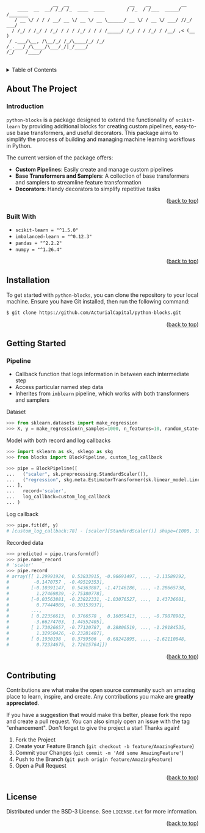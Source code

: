<a name="readme-top"></a>

<!-- PROJECT LOGO -->
```
                 __  __                      __    __           __       
    ____  __  __/ /_/ /_  ____  ____        / /_  / /___  _____/ /_______
   / __ \/ / / / __/ __ \/ __ \/ __ \______/ __ \/ / __ \/ ___/ //_/ ___/
  / /_/ / /_/ / /_/ / / / /_/ / / / /_____/ /_/ / / /_/ / /__/ ,< (__  ) 
 / .___/\__, /\__/_/ /_/\____/_/ /_/     /_.___/_/\____/\___/_/|_/____/  
/_/    /____/                                                            
```

<br>
<!-- TABLE OF CONTENTS -->
<details>
  <summary>Table of Contents</summary>
  <ol>
    <li>
      <a href="#about-the-project">About The Project</a>
        <ul>
            <li><a href="#introduction">Introduction</a></li>
        </ul>
        <ul>
            <li><a href="#built-with">Built With</a></li>
        </ul>
    </li>
    <li><a href="#installation">Installation</a></li>
    <li><a href="#getting-started">Getting Started</a></li>
    <li><a href="#contributing">Contributing</a></li>
    <li><a href="#license">License</a></li>
    
  </ol>
</details>



<!-- ABOUT THE PROJECT -->
## About The Project

### Introduction

`python-blocks` is a package designed to extend the functionality of `scikit-learn` by providing additional blocks for creating custom pipelines, easy-to-use base transformers, and useful decorators. This package aims to simplify the process of building and managing machine learning workflows in Python.

The current version of the package offers:

* **Custom Pipelines**: Easily create and manage custom pipelines
* **Base Transformers and Samplers**: A collection of base transformers and samplers to streamline feature transformation
* **Decorators**: Handy decorators to simplify repetitive tasks

<p align="right">(<a href="#readme-top">back to top</a>)</p>


### Built With

* `scikit-learn = "^1.5.0"`
* `imbalanced-learn = "^0.12.3"`
* `pandas = "^2.2.2"`
* `numpy = "^1.26.4"`

<p align="right">(<a href="#readme-top">back to top</a>)</p>

<!-- GETTING STARTED -->
## Installation

To get started with `python-blocks`, you can clone the repository to your local machine. Ensure you have Git installed, then run the following command:

```sh
$ git clone https://github.com/ActurialCapital/python-blocks.git
```

<p align="right">(<a href="#readme-top">back to top</a>)</p>

<!-- USAGE EXAMPLES -->
## Getting Started

### Pipeline

* Callback function that logs information in between each intermediate step
* Access particular named step data
* Inherites from `imblearn` pipeline, which works with both transformers and samplers

Dataset

```python
>>> from sklearn.datasets import make_regression
>>> X, y = make_regression(n_samples=1000, n_features=10, random_state=42)
```

Model with both record and log callbacks 
```python
>>> import sklearn as sk, sklego as skg
>>> from blocks import BlockPipeline, custom_log_callback

>>> pipe = BlockPipeline([
...   ("scaler", sk.preprocessing.StandardScaler()),
...   ("regression", skg.meta.EstimatorTransformer(sk.linear_model.LinearRegression()))
... ],
...   record='scaler',
...   log_callback=custom_log_callback
... )
```

Log callback
```python
>>> pipe.fit(df, y)
# [custom_log_callback:78] - [scaler][StandardScaler()] shape=(1000, 10) time=0s
```

Recorded data
```python
>>> predicted = pipe.transform(df)
>>> pipe.name_record
# 'scaler'
>>> pipe.record
# array([[ 1.29991924,  0.53833915, -0.96691497, ..., -2.13589292,
#         -0.1470757 , -0.49519353],
#        [-0.10391147,  0.54363887, -1.47146186, ..., -1.28665738,
#          1.27469839, -2.75380778],
#        [-0.03563881, -0.23822331, -1.03076527, ...,  1.43736601,
#          0.77444089, -0.30153937],
#        ...,
#        [ 0.22356613,  0.3766578 ,  0.16055413, ..., -0.79878902,
#         -3.66274703,  1.44552405],
#        [ 1.73026657, -0.77120787,  0.28806519, ..., -1.29184535,
#          1.32950426, -0.23281487],
#        [ 0.1930198 ,  0.3759506 ,  0.68242895, ..., -1.62110848,
#          0.72334675,  2.72615764]])
```

<p align="right">(<a href="#readme-top">back to top</a>)</p>

<!-- CONTRIBUTING -->
## Contributing

Contributions are what make the open source community such an amazing place to learn, inspire, and create. Any contributions you make are **greatly appreciated**.

If you have a suggestion that would make this better, please fork the repo and create a pull request. You can also simply open an issue with the tag "enhancement".
Don't forget to give the project a star! Thanks again!

1. Fork the Project
2. Create your Feature Branch (`git checkout -b feature/AmazingFeature`)
3. Commit your Changes (`git commit -m 'Add some AmazingFeature'`)
4. Push to the Branch (`git push origin feature/AmazingFeature`)
5. Open a Pull Request

<p align="right">(<a href="#readme-top">back to top</a>)</p>


<!-- LICENSE -->
## License

Distributed under the BSD-3 License. See `LICENSE.txt` for more information.

<p align="right">(<a href="#readme-top">back to top</a>)</p>

